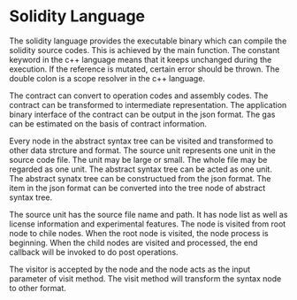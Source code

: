 # Solidity Language

The solidity language provides the executable binary which can compile the solidity source codes. This is achieved by the main function. The constant keyword in the c++ language means that it keeps unchanged during the execution. If the reference is mutated, certain error should be thrown. The double colon is a scope resolver in the c++ language. 

The contract can convert to operation codes and assembly codes. The contract can be transformed to intermediate representation. The application binary interface of the contract can be output in the json format. The gas can be estimated on the basis of contract information. 

Every node in the abstract syntax tree can be visited and transformed to other data strcture and format. The source unit represents one unit in the source code file. The unit may be large or small. The whole file may be regarded as one unit. The abstract syntax tree can be acted as one unit. The abstract synatx tree can be constructued from the json format. The item in the json format can be converted into the tree node of abstract syntax tree. 

The source unit has the source file name and path. It has node list as well as license information and experimental features. The node is visited from root node to chile nodes. When the root node is visited, the node process is beginning. When the child nodes are visited and processed, the end callback will be invoked to do post operations. 

The visitor is accepted by the node and the node acts as the input parameter of visit method. The visit method will transform the syntax node to other format. 


